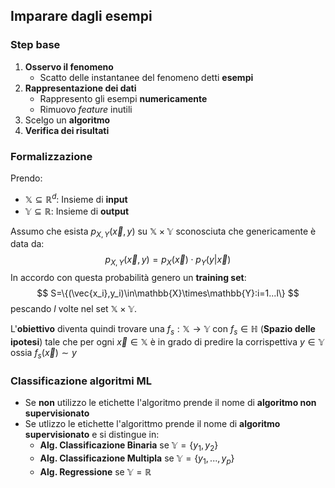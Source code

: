 ## Imparare dagli esempi
### Step base
1. **Osservo il fenomeno**
	- Scatto delle instantanee del fenomeno detti **esempi**
2. **Rappresentazione dei dati**
	- Rappresento gli esempi **numericamente**
	- Rimuovo *feature* inutili
3. Scelgo un **algoritmo**
4. **Verifica dei risultati**
### Formalizzazione
Prendo:
- $\mathbb{X}\subseteq\mathbb{R}^d$: Insieme di **input**
- $\mathbb{Y}\subseteq\mathbb{R}$: Insieme di **output**

Assumo che esista $p_{X,Y}(\vec{x}, y)$ su $\mathbb{X}\times\mathbb{Y}$ sconosciuta che genericamente è data da:
$$
p_{X,Y}(\vec{x}, y) = p_X(\vec{x})\cdot p_Y(y|\vec{x})
$$
In accordo con questa probabilità genero un **training set**:
$$
S=\{(\vec{x_i},y_i)\in\mathbb{X}\times\mathbb{Y}:i=1...l\}
$$
pescando $l$ volte nel set $\mathbb{X}\times\mathbb{Y}$.

L'**obiettivo** diventa quindi trovare una $f_s:\mathbb{X}\rightarrow\mathbb{Y}$ con $f_s\in \mathbb{H}$ (**Spazio delle ipotesi**) tale che per ogni $\vec{x}\in\mathbb{X}$ è in grado di predire la corrispettiva $y\in\mathbb{Y}$ ossia $f_s(\vec{x})\sim y$
### Classificazione algoritmi ML
- Se **non** utilizzo le etichette l'algoritmo prende il nome di **algoritmo non supervisionato**
- Se utlizzo le etichette l'algorittmo prende il nome di **algoritmo supervisionato** e si distingue in:
	- **Alg. Classificazione Binaria** se $\mathbb{Y} = \{y_1, y_2\}$ 
	- **Alg. Classificazione Multipla** se $\mathbb{Y} = \{y_1,...,y_p\}$
	- **Alg. Regressione** se   $\mathbb{Y} = \mathbb{R}$